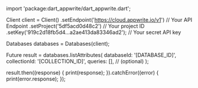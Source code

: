 import 'package:dart_appwrite/dart_appwrite.dart';

Client client = Client()
  .setEndpoint('https://cloud.appwrite.io/v1') // Your API Endpoint
  .setProject('5df5acd0d48c2') // Your project ID
  .setKey('919c2d18fb5d4...a2ae413da83346ad2'); // Your secret API key

Databases databases = Databases(client);

Future result = databases.listAttributes(
  databaseId: '[DATABASE_ID]',
  collectionId: '[COLLECTION_ID]',
  queries: [], // (optional)
);

result.then((response) {
  print(response);
}).catchError((error) {
  print(error.response);
});
